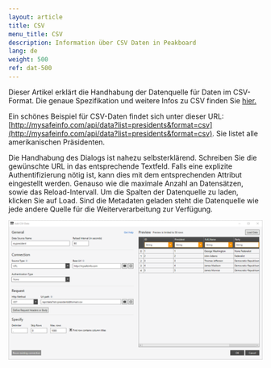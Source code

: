 ```yaml
---
layout: article
title: CSV
menu_title: CSV
description: Information über CSV Daten in Peakboard
lang: de
weight: 500
ref: dat-500
---
```

Dieser Artikel erklärt die Handhabung der Datenquelle für Daten im CSV-Format. Die genaue Spezifikation und weitere Infos zu CSV finden Sie [hier.](https://de.wikipedia.org/wiki/CSV_(Dateiformat))

Ein schönes Beispiel für CSV-Daten findet sich unter dieser URL: [http://mysafeinfo.com/api/data?list=presidents&format=csv](http://mysafeinfo.com/api/data?list=presidents&format=csv). Sie listet alle amerikanischen Präsidenten.

Die Handhabung des Dialogs ist nahezu selbsterklärend. Schreiben Sie die gewünschte URL in das entsprechende Textfeld. Falls eine explizite Authentifizierung nötig ist, kann dies mit dem entsprechenden Attribut eingestellt werden. Genauso wie die maximale Anzahl an Datensätzen, sowie das Reload-Intervall. Um die Spalten der Datenquelle zu laden, klicken Sie auf Load. Sind die Metadaten geladen steht die Datenquelle wie jede andere Quelle für die Weiterverarbeitung zur Verfügung.

![CSV Add Data Dialog](/assets/images/data-sources/csv/csv-add-data-dialog.png)
